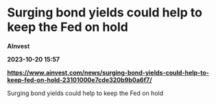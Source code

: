 # Surging bond yields could help to keep the Fed on hold
**AInvest**

**2023-10-20 15:57**

**https://www.ainvest.com/news/surging-bond-yields-could-help-to-keep-fed-on-hold-23101000e7cde320b9b0a6f7/**

Surging bond yields could help to keep the Fed on hold
